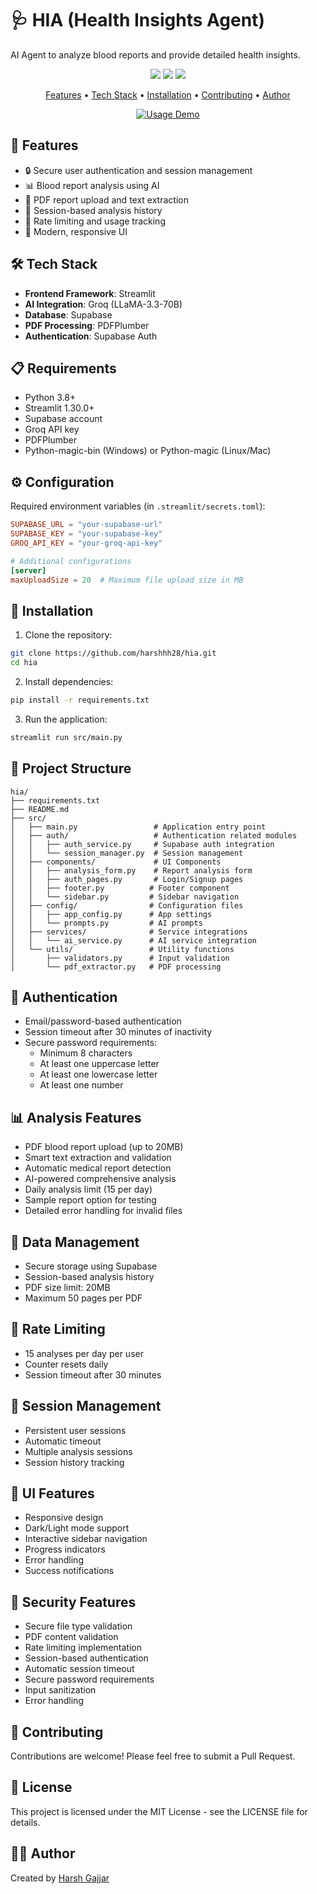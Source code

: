 # 🩺 HIA (Health Insights Agent)

AI Agent to analyze blood reports and provide detailed health insights.

<p align="center">
  <a href="https://github.com/harshhh28/hia/issues"><img src="https://img.shields.io/github/issues/harshhh28/hia"></a> 
  <a href="https://github.com/harshhh28/hia/stargazers"><img src="https://img.shields.io/github/stars/harshhh28/hia"></a>
  <a href="https://github.com/harshhh28/hia/blob/main/LICENSE">
    <img src="https://img.shields.io/badge/License-MIT-blue.svg">
  </a>
</p>

<p align="center">
  <a href="#🌟-features">Features</a> •
  <a href="#🛠️-tech-stack">Tech Stack</a> •
  <a href="#🚀-installation">Installation</a> •
  <a href="#👥-contributing">Contributing</a> •
  <a href="#🙋‍♂️-author">Author</a>
</p>

<p align="center">
  <a href="https://github.com/harshhh28/hia"><img src="https://raw.githubusercontent.com/harshhh28/hia/main/public/HIA_demo.gif" alt="Usage Demo"></a>
</p>

## 🌟 Features

- 🔒 Secure user authentication and session management
- 📊 Blood report analysis using AI
- 📁 PDF report upload and text extraction
- 💾 Session-based analysis history
- 🎯 Rate limiting and usage tracking
- 🎨 Modern, responsive UI

## 🛠️ Tech Stack

- **Frontend Framework**: Streamlit
- **AI Integration**: Groq (LLaMA-3.3-70B)
- **Database**: Supabase
- **PDF Processing**: PDFPlumber
- **Authentication**: Supabase Auth

## 📋 Requirements

- Python 3.8+
- Streamlit 1.30.0+
- Supabase account
- Groq API key
- PDFPlumber
- Python-magic-bin (Windows) or Python-magic (Linux/Mac)

## ⚙️ Configuration

Required environment variables (in `.streamlit/secrets.toml`):

```toml
SUPABASE_URL = "your-supabase-url"
SUPABASE_KEY = "your-supabase-key"
GROQ_API_KEY = "your-groq-api-key"

# Additional configurations
[server]
maxUploadSize = 20  # Maximum file upload size in MB
```

## 🚀 Installation

1. Clone the repository:

```bash
git clone https://github.com/harshhh28/hia.git
cd hia
```

2. Install dependencies:

```bash
pip install -r requirements.txt
```

3. Run the application:

```bash
streamlit run src/main.py
```

## 📁 Project Structure

```
hia/
├── requirements.txt
├── README.md
├── src/
│   ├── main.py                 # Application entry point
│   ├── auth/                   # Authentication related modules
│   │   ├── auth_service.py     # Supabase auth integration
│   │   └── session_manager.py  # Session management
│   ├── components/             # UI Components
│   │   ├── analysis_form.py    # Report analysis form
│   │   ├── auth_pages.py       # Login/Signup pages
│   │   ├── footer.py          # Footer component
│   │   └── sidebar.py         # Sidebar navigation
│   ├── config/                # Configuration files
│   │   ├── app_config.py      # App settings
│   │   └── prompts.py         # AI prompts
│   ├── services/              # Service integrations
│   │   └── ai_service.py      # AI service integration
│   └── utils/                 # Utility functions
│       ├── validators.py      # Input validation
│       └── pdf_extractor.py   # PDF processing
```

## 🔐 Authentication

- Email/password-based authentication
- Session timeout after 30 minutes of inactivity
- Secure password requirements:
  - Minimum 8 characters
  - At least one uppercase letter
  - At least one lowercase letter
  - At least one number

## 📊 Analysis Features

- PDF blood report upload (up to 20MB)
- Smart text extraction and validation
- Automatic medical report detection
- AI-powered comprehensive analysis
- Daily analysis limit (15 per day)
- Sample report option for testing
- Detailed error handling for invalid files

## 💾 Data Management

- Secure storage using Supabase
- Session-based analysis history
- PDF size limit: 20MB
- Maximum 50 pages per PDF

## 🎯 Rate Limiting

- 15 analyses per day per user
- Counter resets daily
- Session timeout after 30 minutes

## 🔄 Session Management

- Persistent user sessions
- Automatic timeout
- Multiple analysis sessions
- Session history tracking

## 📱 UI Features

- Responsive design
- Dark/Light mode support
- Interactive sidebar navigation
- Progress indicators
- Error handling
- Success notifications

## 🔐 Security Features

- Secure file type validation
- PDF content validation
- Rate limiting implementation
- Session-based authentication
- Automatic session timeout
- Secure password requirements
- Input sanitization
- Error handling

## 👥 Contributing

Contributions are welcome! Please feel free to submit a Pull Request.

## 📄 License

This project is licensed under the MIT License - see the LICENSE file for details.

## 🙋‍♂️ Author

Created by [Harsh Gajjar](https://harshgajjar.vercel.app)

